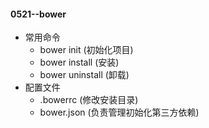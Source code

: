 #### 0521--bower
  - 常用命令
    + bower init (初始化项目)
    + bower install (安装)
    + bower uninstall (卸载)
  - 配置文件
    + .bowerrc (修改安装目录)
    + bower.json (负责管理初始化第三方依赖)